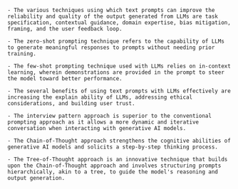     - The various techniques using which text prompts can improve the reliability and quality of the output generated from LLMs are task specification, contextual guidance, domain expertise, bias mitigation, framing, and the user feedback loop. 

    - The zero-shot prompting technique refers to the capability of LLMs to generate meaningful responses to prompts without needing prior training.

    - The few-shot prompting technique used with LLMs relies on in-context learning, wherein demonstrations are provided in the prompt to steer the model toward better performance.

    - The several benefits of using text prompts with LLMs effectively are increasing the explain ability of LLMs, addressing ethical considerations, and building user trust. 

    - The interview pattern approach is superior to the conventional prompting approach as it allows a more dynamic and iterative conversation when interacting with generative AI models.

    - The Chain-of-Thought approach strengthens the cognitive abilities of generative AI models and solicits a step-by-step thinking process.

    - The Tree-of-Thought approach is an innovative technique that builds upon the Chain-of-Thought approach and involves structuring prompts hierarchically, akin to a tree, to guide the model's reasoning and output generation.